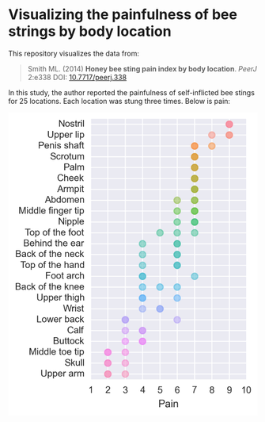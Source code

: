# Visualizing the painfulness of bee strings by body location

This repository visualizes the data from:

> Smith ML. (2014) **Honey bee sting pain index by body location**. *PeerJ* 2:e338 DOI: [10.7717/peerj.338](https://dx.doi.org/10.7717/peerj.338)

In this study, the author reported the painfulness of self-inflicted bee stings for 25 locations. Each location was stung three times. Below is pain:

![](figure/stripplot.png?raw=true)
